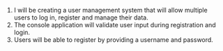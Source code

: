 1. I will be creating a user management system that will allow multiple users to log in, register and manage their data.
2. The console application will validate user input during registration and login.
3. Users will be able to register by providing a username and password.